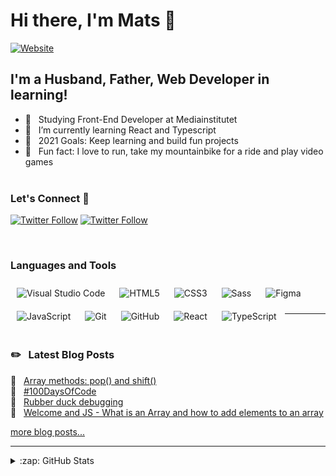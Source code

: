# Hi there, I'm Mats 👋

[![Website](https://img.shields.io/website?label=www.matshaby.com&style=for-the-badge&url=https%3A%2F%2Fwww.matshaby.com)](https://www.matshaby.com)

## I'm a Husband, Father, Web Developer in learning!

-   🏫 &nbsp;&nbsp;Studying Front-End Developer at Mediainstitutet
-   🌱 &nbsp;&nbsp;I’m currently learning React and Typescript
-   🥅 &nbsp;&nbsp;2021 Goals: Keep learning and build fun projects
-   👾 &nbsp;&nbsp;Fun fact: I love to run, take my mountainbike for a ride and play video games
    <br/>
    <br/>

### Let's Connect 🔗

[![Twitter Follow](https://img.shields.io/badge/Twitter-1DA1F2?style=for-the-badge&logo=twitter&logoColor=white&labelColor=1DA1F2)](https://twitter.com/haby_mats)
[![Twitter Follow](https://img.shields.io/badge/LinkedIn-blue?style=for-the-badge&logo=linkedin&labelColor=blue)](https://www.linkedin.com/in/mats-haby/)

<br />

### Languages and Tools

<img align="left" style="padding: 10px" alt="Visual Studio Code"  src="https://img.shields.io/badge/vscode-483F4E?style=for-the-badge&logo=visualstudiocode&logoColor=007ACC&labelColor=2A3138" />

<img align="left" style="padding: 10px" alt="HTML5" src="https://img.shields.io/badge/HTML-483F4E?style=for-the-badge&logo=html5&logoColor=E34F26&labelColor=2A3138" />

<img align="left" style="padding: 10px" alt="CSS3" src="https://img.shields.io/badge/CSS-483F4E?style=for-the-badge&logo=css3&logoColor=1572B6&labelColor=2A3138" />
<img align="left" style="padding: 10px" alt="Sass" src="https://img.shields.io/badge/Sass-483F4E?style=for-the-badge&logo=sass&logoColor=CC6699&labelColor=2A3138" />

<img align="left" style="padding: 10px" alt="JavaScript" src="https://img.shields.io/badge/JavaScript-483F4E?style=for-the-badge&logo=javascript&logoColor=F7DF1E&labelColor=2A3138" />

<img align="left" style="padding: 10px" alt="Git" src="https://img.shields.io/badge/Git-483F4E?style=for-the-badge&logo=git&logoColor=F05032&labelColor=2A3138" />

<img align="left" style="padding: 10px"  alt="GitHub" src="https://img.shields.io/badge/GitHub-483F4E?style=for-the-badge&logo=github&logoColor=181717&labelColor=2A3138" />

<img align="left" style="padding: 10px"  style="padding: 10px"  alt="React" src="https://img.shields.io/badge/React-483F4E?style=for-the-badge&logo=react&logoColor=61DAFB&labelColor=2A3138" />

<img align="left" style="padding: 10px" alt="TypeScript" src="https://img.shields.io/badge/TypeScript-483F4E?style=for-the-badge&logo=TypeScript&logoColor=3178C6&labelColor=2A3138" />

<img  style="padding: 10px" alt="Figma" src="https://img.shields.io/badge/Figma-483F4E?style=for-the-badge&logo=Figma&logoColor=24E1E&labelColor=2A3138" />

---

<br/>

### ✏️ &nbsp;&nbsp;Latest Blog Posts

<!-- BLOG-POST-LIST:START -->

📄 &nbsp;&nbsp;[Array methods: pop() and shift()](https://www.matshaby.com/array-methods-pop-and-shift)\
📄 &nbsp;&nbsp;[#100DaysOfCode](https://www.matshaby.com/100daysofcode)\
📄 &nbsp;&nbsp;[Rubber duck debugging](https://www.matshaby.com/rubber-duck-debugging)\
📄 &nbsp;&nbsp;[Welcome and JS - What is an Array and how to add elements to an array](https://www.matshaby.com/welcome-and-js-what-is-an-array-and-how-to-add-elements-to-an-array)

<!-- BLOG-POST-LIST:END -->

[more blog posts...](https://www.matshaby.com/)

---

<details>
  <summary>:zap: GitHub Stats</summary>

  <img align="left" alt="Mats Haby's GitHub Stats" src="https://github-readme-stats.vercel.app/api?username=MatsHaby" />
</details>

[website]: https://www.matshaby.com
[twitter]: https://twitter.com/haby_mats
[linkedin]: https://www.linkedin.com/in/mats-haby-95b79136/
